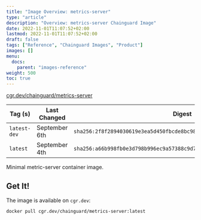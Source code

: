 ```yaml
---
title: "Image Overview: metrics-server"
type: "article"
description: "Overview: metrics-server Chainguard Image"
date: 2022-11-01T11:07:52+02:00
lastmod: 2022-11-01T11:07:52+02:00
draft: false
tags: ["Reference", "Chainguard Images", "Product"]
images: []
menu:
  docs:
    parent: "images-reference"
weight: 500
toc: true
---
```


[cgr.dev/chainguard/metrics-server](https://github.com/chainguard-images/images/tree/main/images/metrics-server)

| Tag (s)       | Last Changed  | Digest                                                                    |
|---------------|---------------|---------------------------------------------------------------------------|
|  `latest-dev` | September 6th | `sha256:2f8f2894030619e3ea5d450fbcde8bc98849ae82f1134db6e82f617754a4cbb1` |
|  `latest`     | September 4th | `sha256:a66b998fb0e3d798b996ec9a57388c9d71adb0f349ec209e66ee1e44e861e470` |



Minimal metric-server container image.

## Get It!

The image is available on `cgr.dev`:

```
docker pull cgr.dev/chainguard/metrics-server:latest
```

